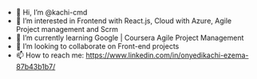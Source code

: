 - 👋 Hi, I’m @kachi-cmd
- 👀 I’m interested in Frontend with React.js, Cloud with Azure, Agile Project management and Scrm
- 🌱 I’m currently learning Google | Coursera Agile Project Management
- 💞️ I’m looking to collaborate on Front-end projects 
- 📫 How to reach me: https://www.linkedin.com/in/onyedikachi-ezema-87b43b1b7/ 

<!---
kachi-cmd/kachi-cmd is a ✨ special ✨ repository because its `README.md` (this file) appears on your GitHub profile.
You can click the Preview link to take a look at your changes.
--->
